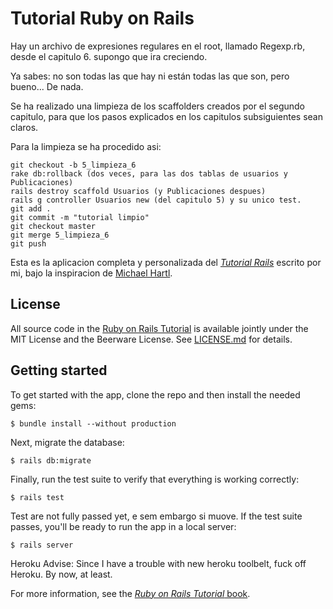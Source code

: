# Tutorial Ruby on Rails

Hay un archivo de expresiones regulares en el root, llamado Regexp.rb, desde el capitulo 6. supongo que ira creciendo.

Ya sabes: no son todas las que hay ni están todas las que son, pero bueno... De nada.

Se ha realizado una limpieza de los scaffolders creados por el segundo capitulo, para que los pasos explicados en los capitulos subsiguientes sean claros.

Para la limpieza se ha procedido asi:

	git checkout -b 5_limpieza_6
	rake db:rollback (dos veces, para las dos tablas de usuarios y Publicaciones)
	rails destroy scaffold Usuarios (y Publicaciones despues)
	rails g controller Usuarios new (del capitulo 5) y su unico test.
	git add .
	git commit -m "tutorial limpio"
	git checkout master
	git merge 5_limpieza_6
	git push

Esta es la aplicacion completa y personalizada del
[*Tutorial Rails*](http://www.railstutorial.org/)
escrito por mi, bajo la inspiracion de [Michael Hartl](http://www.michaelhartl.com/).

## License

All source code in the [Ruby on Rails Tutorial](http://railstutorial.org/)
is available jointly under the MIT License and the Beerware License. See
[LICENSE.md](LICENSE.md) for details.

## Getting started

To get started with the app, clone the repo and then install the needed gems:

```
$ bundle install --without production
```

Next, migrate the database:

```
$ rails db:migrate
```

Finally, run the test suite to verify that everything is working correctly:

```
$ rails test
```
Test are not fully passed yet, e sem embargo si muove.
If the test suite passes, you'll be ready to run the app in a local server:

```
$ rails server
```

Heroku Advise:
Since I have a trouble with new heroku toolbelt, fuck off Heroku.
By now, at least.

For more information, see the
[*Ruby on Rails Tutorial* book](http://www.railstutorial.org/book).